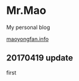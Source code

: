 # Mr.Mao
My personal blog

<a href="http://maoyongfan.info">maoyongfan.info</a>


## 20170419 update

first

